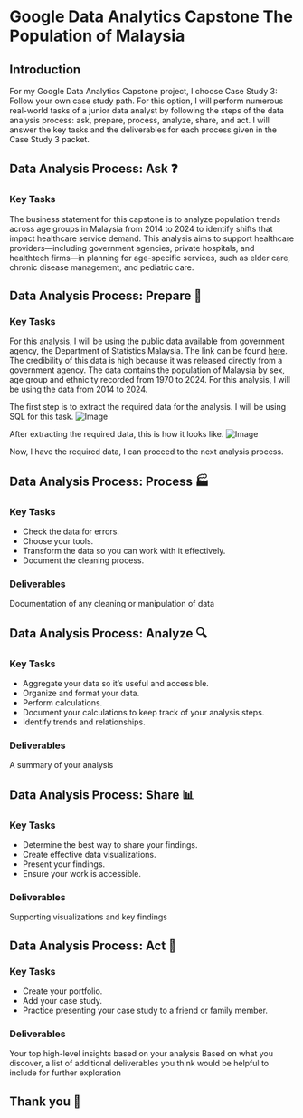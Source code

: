 # Google Data Analytics Capstone The Population of Malaysia
## Introduction
For my Google Data Analytics Capstone project, I choose Case Study 3: Follow your own case study path. For this option, I will perform numerous real-world tasks of a junior data analyst by following the steps of the data analysis process: ask, prepare, process, analyze, share, and act. I will answer the key tasks and the deliverables for each process given in the Case Study 3 packet.

## Data Analysis Process: Ask :question:
### Key Tasks
The business statement for this capstone is to analyze population trends across age groups in Malaysia from 2014 to 2024 to identify shifts that impact healthcare service demand. This analysis aims to support healthcare providers—including government agencies, private hospitals, and healthtech firms—in planning for age-specific services, such as elder care, chronic disease management, and pediatric care.

## Data Analysis Process: Prepare :construction_worker:
### Key Tasks
For this analysis, I will be using the public data available from government agency, the Department of Statistics Malaysia. The link can be found [here](https://open.dosm.gov.my/data-catalogue/population_malaysia). The credibility of this data is high because it was released directly from a government agency. The data contains the population of Malaysia by sex, age group and ethnicity recorded from 1970 to 2024. For this analysis, I will be using the data from 2014 to 2024.

The first step is to extract the required data for the analysis. I will be using SQL for this task.
![Image](https://github.com/user-attachments/assets/41d8e517-a5e3-4760-b224-b10200fa5854)

After extracting the required data, this is how it looks like.
![Image](https://github.com/user-attachments/assets/3be43d05-bdbd-4a75-8c8b-fa20bfd47795)

Now, I have the required data, I can proceed to the next analysis process.

## Data Analysis Process: Process :factory:
### Key Tasks
* Check the data for errors.
* Choose your tools.
* Transform the data so you can work with it effectively.
* Document the cleaning process.

### Deliverables
Documentation of any cleaning or manipulation of data

## Data Analysis Process: Analyze :mag:
### Key Tasks
* Aggregate your data so it’s useful and accessible.
* Organize and format your data.
* Perform calculations.
* Document your calculations to keep track of your analysis steps.
* Identify trends and relationships.

### Deliverables
A summary of your analysis

## Data Analysis Process: Share :bar_chart:
### Key Tasks
* Determine the best way to share your findings.
* Create effective data visualizations.
* Present your findings.
* Ensure your work is accessible.

### Deliverables
Supporting visualizations and key findings

## Data Analysis Process: Act :rocket:
### Key Tasks
* Create your portfolio.
* Add your case study.
* Practice presenting your case study to a friend or family member.

### Deliverables
Your top high-level insights based on your analysis
Based on what you discover, a list of additional deliverables you think would be helpful to include for further exploration

## Thank you :pray:
